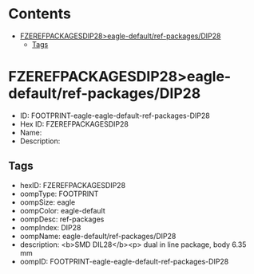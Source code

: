 



Contents
========

* [FZEREFPACKAGESDIP28>eagle-default/ref-packages/DIP28](#fzerefpackagesdip28eagle-defaultref-packagesdip28)
	* [Tags](#tags)

# FZEREFPACKAGESDIP28>eagle-default/ref-packages/DIP28

- ID: FOOTPRINT-eagle-eagle-default-ref-packages-DIP28
- Hex ID: FZEREFPACKAGESDIP28
- Name: 
- Description: 

## Tags

- hexID: FZEREFPACKAGESDIP28
- oompType: FOOTPRINT
- oompSize: eagle
- oompColor: eagle-default
- oompDesc: ref-packages
- oompIndex: DIP28
- oompName: eagle-default/ref-packages/DIP28
- description: &lt;b&gt;SMD DIL28&lt;/b&gt;&lt;p&gt;&#xD;
dual in line package, body 6.35 mm
- oompID: FOOTPRINT-eagle-eagle-default-ref-packages-DIP28
